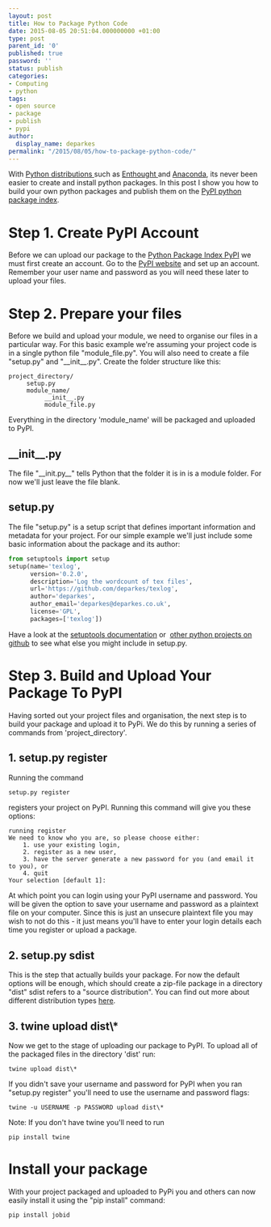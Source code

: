 ```yaml
---
layout: post
title: How to Package Python Code
date: 2015-08-05 20:51:04.000000000 +01:00
type: post
parent_id: '0'
published: true
password: ''
status: publish
categories:
- Computing
- python
tags:
- open source
- package
- publish
- pypi
author:
  display_name: deparkes
permalink: "/2015/08/05/how-to-package-python-code/"
---
```

With <a href="{{site.baseurl}}/2015/02/28/python-alternatives-to-matlab/">Python distributions </a>such as <a href="https://www.enthought.com/">Enthought </a>and <a href="https://store.continuum.io/cshop/anaconda/">Anaconda</a>, its never been easier to create and install python packages. In this post I show you how to build your own python packages and publish them on the <a href="https://pypi.python.org/pypi">PyPI python package index</a>.
<h1>Step 1. Create PyPI Account</h1>
Before we can upload our package to the <a href="https://pypi.python.org/pypi">Python Package Index PyPI</a> we must first create an account.
Go to the <a href="https://pypi.python.org/pypi">PyPI website</a> and set up an account. Remember your user name and password as you will need these later to upload your files.
<h1>Step 2. Prepare your files</h1>
Before we build and upload your module, we need to organise our files in a particular way.
For this basic example we're assuming your project code is in a single python file "module_file.py". You will also need to create a file "setup.py" and "__init__.py".
Create the folder structure like this:

```
project_directory/
     setup.py
     module_name/
          __init__.py
          module_file.py
```
Everything in the directory 'module_name' will be packaged and uploaded to PyPI.
<h2>__init__.py</h2>
The file "__init.py__" tells Python that the folder it is in is a module folder. For now we'll just leave the file blank.
<h2>setup.py</h2>
The file "setup.py" is a setup script that defines important information and metadata for your project.
For our simple example we'll just include some basic information about the package and its author:

```python
from setuptools import setup
setup(name='texlog',
      version='0.2.0',
      description='Log the wordcount of tex files',
      url='https://github.com/deparkes/texlog',
      author='deparkes',
      author_email='deparkes@deparkes.co.uk',
      license='GPL',
      packages=['texlog'])
```

Have a look at the <a href="https://pythonhosted.org/setuptools/setuptools.html">setuptools documentation</a> or  <a href="https://github.com/trending?l=python">other python projects on github</a> to see what else you might include in setup.py.
<h1>Step 3. Build and Upload Your Package To PyPI</h1>
Having sorted out your project files and organisation, the next step is to build your package and upload it to PyPi.
We do this by running a series of commands from 'project_directory'.
<h2>1. setup.py register</h2>
Running the command

```python
setup.py register
```

registers your project on PyPI. Running this command will give you these options:

```
running register
We need to know who you are, so please choose either:
    1. use your existing login,
    2. register as a new user,
    3. have the server generate a new password for you (and email it to you), or
    4. quit
Your selection [default 1]:
```

At which point you can login using your PyPI username and password.
You will be given the option to save your username and password as a plaintext file on your computer. Since this is just an unsecure plaintext file you may wish to not do this - it just means you'll have to enter your login details each time you register or upload a package.
<h2>2. setup.py sdist</h2>
This is the step that actually builds your package. For now the default options will be enough, which should create a zip-file package in a directory "dist"
sdist refers to a "source distribution". You can find out more about different distribution types <a href="http://stackoverflow.com/questions/6292652/what-is-the-difference-between-an-sdist-tar-gz-distribution-and-an-python-egg">here</a>.
<h2>3. twine upload dist\*</h2>
Now we get to the stage of uploading our package to PyPI.
To upload all of the packaged files in the directory 'dist' run:

```
twine upload dist\*
```


If you didn't save your username and password for PyPI when you ran "setup.py register" you'll need to use the username and password flags:

```
twine -u USERNAME -p PASSWORD upload dist\*
```


Note: If you don't have twine you'll need to run

```
pip install twine
```


<h1>Install your package</h1>
With your project packaged and uploaded to PyPi you and others can now easily install it using the "pip install" command:

```
pip install jobid
```

